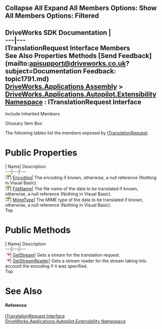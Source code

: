 Collapse All Expand All Members Options: Show All  Members Options: Filtered   
---  
DriveWorks SDK Documentation  |   
---|---  
ITranslationRequest Interface Members   
See Also Properties Methods [Send Feedback](mailto:apisupport@driveworks.co.uk?subject=Documentation Feedback: topic1791.md)  
[DriveWorks.Applications Assembly](topic13.md) > [DriveWorks.Applications.Autopilot.Extensibility Namespace](topic1633.md) : ITranslationRequest Interface  
---  
  
Include Inherited Members    


Glossary Item Box

The following tables list the members exposed by [ITranslationRequest](topic1791.md).

# Public Properties

| Name| Description  
---|---|---  
![ Property](dotnetimages/Property.gif)| [Encoding](topic1798.md)| The encoding if known, otherwise, a null reference (Nothing in Visual Basic).   
![ Property](dotnetimages/Property.gif)| [FileName](topic1799.md)| The file name of the data to be translated if known, otherwise, a null reference (Nothing in Visual Basic).   
![ Property](dotnetimages/Property.gif)| [MimeType](topic1800.md)| The MIME type of the data to be translated if known, otherwise, a null reference (Nothing in Visual Basic).   
Top

# Public Methods

| Name| Description  
---|---|---  
![ Method](dotnetimages/Method.gif)| [GetStream](topic1796.md)| Gets a stream for the translation request.   
![ Method](dotnetimages/Method.gif)| [GetStreamReader](topic1797.md)| Gets a stream reader for the stream taking into account the encoding if it was specified.   
Top

# See Also

#### Reference

[ITranslationRequest Interface](topic1791.md)   
[DriveWorks.Applications.Autopilot.Extensibility Namespace](topic1633.md)


